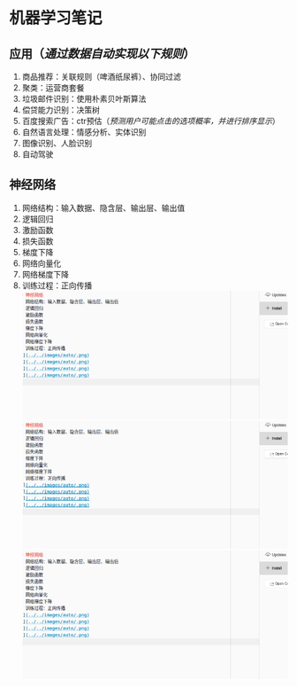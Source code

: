 # 机器学习笔记
## 应用（_通过数据自动实现以下规则_）
1. 商品推荐：关联规则（啤酒纸尿裤）、协同过滤
1. 聚类：运营商套餐
1. 垃圾邮件识别：使用朴素贝叶斯算法
1. 偿贷能力识别：决策树
1. 百度搜索广告：ctr预估（_预测用户可能点击的选项概率，并进行排序显示_）
1. 自然语言处理：情感分析、实体识别
1. 图像识别、人脸识别
1. 自动驾驶

## 神经网络
1. 网络结构：输入数据、隐含层、输出层、输出值
1. 逻辑回归
1. 激励函数
1. 损失函数
1. 梯度下降
1. 网络向量化
1. 网络梯度下降
1. 训练过程：正向传播
![](../../images/auto/.png)
![](../../images/auto/.png)
![](../../images/auto/.png)
